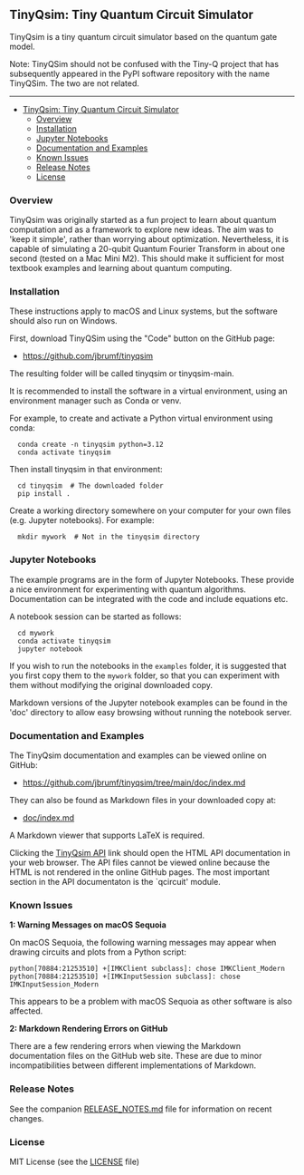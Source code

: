## TinyQsim: Tiny Quantum Circuit Simulator

TinyQsim is a tiny quantum circuit simulator based on the quantum gate model.

Note: TinyQSim should not be confused with the Tiny-Q project that has subsequently appeared in the PyPI software repository with the name TinyQSim. The two are not related.

---

<!-- TOC -->

- [TinyQsim: Tiny Quantum Circuit Simulator](#tinyqsim-tiny-quantum-circuit-simulator)
  - [Overview](#overview)
  - [Installation](#installation)
  - [Jupyter Notebooks](#jupyter-notebooks)
  - [Documentation and Examples](#documentation-and-examples)
  - [Known Issues](#known-issues)
  - [Release Notes](#release-notes)
  - [License](#license)

<!-- TOC -->

### Overview

TinyQsim was originally started as a fun project to learn about quantum computation and as a framework to explore new ideas. The aim was to 'keep it simple', rather than worrying about optimization. Nevertheless, it is capable of simulating a 20-qubit Quantum Fourier Transform in about one second (tested on a Mac Mini M2). This should make it sufficient for most textbook examples and learning about quantum computing.

### Installation

These instructions apply to macOS and Linux systems, but the software should also run on Windows.

First, download TinyQSim using the "Code" button on the GitHub page:

- https://github.com/jbrumf/tinyqsim
 
The resulting folder will be called tinyqsim or tinyqsim-main.

It is recommended to install the software in a virtual environment, using an environment manager such as Conda or venv.

For example, to create and activate a Python virtual environment using conda:

```
  conda create -n tinyqsim python=3.12
  conda activate tinyqsim
```

Then install tinyqsim in that environment:

```
  cd tinyqsim  # The downloaded folder
  pip install .
```

Create a working directory somewhere on your computer for your own files (e.g. Jupyter notebooks). For example:

```
  mkdir mywork  # Not in the tinyqsim directory
```

### Jupyter Notebooks

The example programs are in the form of Jupyter Notebooks. These provide a nice environment for experimenting with quantum algorithms. Documentation can be integrated with the code and include equations etc.

A notebook session can be started as follows:

```
  cd mywork
  conda activate tinyqsim
  jupyter notebook
```

If you wish to run the notebooks in the `examples` folder, it is suggested that you first copy them to the `mywork` folder, so that you can experiment with them without modifying the original downloaded copy.

Markdown versions of the Jupyter notebook examples can be found in the 'doc' directory to allow easy browsing without running the notebook server.

### Documentation and Examples

The TinyQsim documentation and examples can be viewed online on GitHub:

- https://github.com/jbrumf/tinyqsim/tree/main/doc/index.md

They can also be found as Markdown files in your downloaded copy at:

- [doc/index.md](doc/index.md)

A Markdown viewer that supports LaTeX is required.

Clicking the [TinyQsim API](doc/api/index.html) link should open the HTML API documentation in your web browser. The API files cannot be viewed online because the HTML is not rendered in the online GitHub pages. The most important section in the API documentaton is the `qcircuit' module.

### Known Issues

**1: Warning Messages on macOS Sequoia**

On macOS Sequoia, the following warning messages may appear when drawing circuits and plots from a Python script:
```
python[70884:21253510] +[IMKClient subclass]: chose IMKClient_Modern
python[70884:21253510] +[IMKInputSession subclass]: chose IMKInputSession_Modern
```

This appears to be a problem with macOS Sequoia as other software is also affected.

**2: Markdown Rendering Errors on GitHub**

There are a few rendering errors when viewing the Markdown documentation files on the GitHub web site. These are due to minor incompatibilities between different implementations of Markdown.

### Release Notes

See the companion [RELEASE_NOTES.md](RELEASE_NOTES.md) file for information on recent changes.

### License

MIT License (see the [LICENSE](LICENSE) file)
